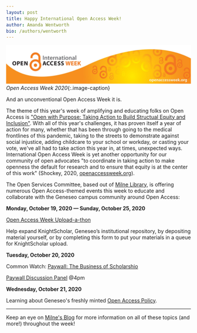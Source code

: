 ```yaml
---
layout: post
title: Happy International Open Access Week!
author: Amanda Wentworth
bio: /authors/wentworth
---
```

![Open Access Week logo](/images/oaweek.jpg)
*Open Access Week 2020*{:.image-caption}

And an unconventional Open Access Week it is. 

The theme of this year's week of amplifying and educating folks on Open Access is ["Open with Purpose: Taking Action to Build Structual Equity and Inclusion"](http://www.openaccessweek.org/profiles/blogs/2020-theme-announcement-english).
With all of this year's challenges, it has proven itself a year of action for many, whether that has been through going to the medical frontlines of this pandemic, taking to the streets
to demonstrate against social injustice, adding childcare to your school or workday, or casting your vote, we've all had to take action this year in, at times, unexpected ways.
International Open Access Week is yet another opportunity for our community of open advocates "to coordinate in taking action to make openness the default for research and to ensure that equity is at the center of this work" (Shockey, 2020, [openaccessweek.org](openaccessweek.org/profiles/blogs/2020-theme-announcement-english)).

The Open Services Committee, based out of [Milne Library](https://www.geneseo.edu/library), is offering numerous Open Access-themed events this week to educate and collaborate with 
the Geneseo campus community around Open Access:

**Monday, October 19, 2020 — Sunday, October 25, 2020**

[Open Access Week Upload-a-thon](https://news.milne-library.org/open-access-week-iis-october-19-25-contribute-to-oa-and-submit-your-work-to-geneseo-knightscholar/)

Help expand KnightScholar, Geneseo’s institutional repository, by depositing material yourself, or by completing this form to put your materials in a queue for KnightScholar upload.

**Tuesday, October 20, 2020**

Common Watch: [Paywall: The Business of Scholarshio](https://paywallthemovie.com/)

[Paywall Discussion Panel](https://forms.gle/Zy6yBbWHRfoqmu2UA) @4pm

**Wednesday, October 21, 2020**

Learning about Geneseo's freshly minted [Open Access Policy](https://www.geneseo.edu/cdl/open-access). 

---

Keep an eye on [Milne's Blog](https://news.milne-library.org/) for more information on all of these topics (and more!) throughout the week! 


